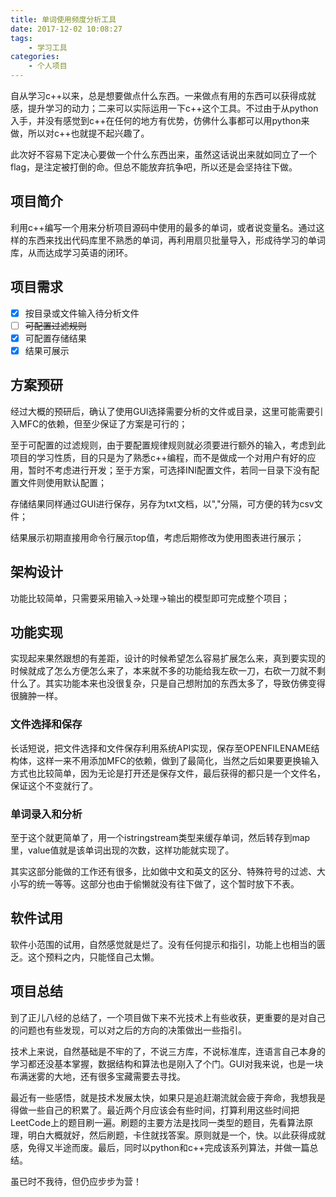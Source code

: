 ```yaml
---
title: 单词使用频度分析工具
date: 2017-12-02 10:08:27
tags:
	- 学习工具
categories:
	- 个人项目
---
```


自从学习c++以来，总是想要做点什么东西。一来做点有用的东西可以获得成就感，提升学习的动力；二来可以实际运用一下c++这个工具。不过由于从python入手，并没有感觉到c++在任何的地方有优势，仿佛什么事都可以用python来做，所以对c++也就提不起兴趣了。

此次好不容易下定决心要做一个什么东西出来，虽然这话说出来就如同立了一个flag，是注定被打倒的命。但总不能放弃抗争吧，所以还是会坚持往下做。

## 项目简介
利用c++编写一个用来分析项目源码中使用的最多的单词，或者说变量名。通过这样的东西来找出代码库里不熟悉的单词，再利用扇贝批量导入，形成待学习的单词库，从而达成学习英语的闭环。

## 项目需求
- [x] 按目录或文件输入待分析文件
- [ ] ~~可配置过滤规则~~
- [x] 可配置存储结果
- [x] 结果可展示

## 方案预研
经过大概的预研后，确认了使用GUI选择需要分析的文件或目录，这里可能需要引入MFC的依赖，但至少保证了方案是可行的；

至于可配置的过滤规则，由于要配置规律规则就必须要进行额外的输入，考虑到此项目的学习性质，目的只是为了熟悉c++编程，而不是做成一个对用户有好的应用，暂时不考虑进行开发；至于方案，可选择INI配置文件，若同一目录下没有配置文件则使用默认配置；

存储结果同样通过GUI进行保存，另存为txt文档，以","分隔，可方便的转为csv文件；

结果展示初期直接用命令行展示top值，考虑后期修改为使用图表进行展示；

## 架构设计
功能比较简单，只需要采用输入->处理->输出的模型即可完成整个项目；

## 功能实现
实现起来果然跟想的有差距，设计的时候希望怎么容易扩展怎么来，真到要实现的时候就成了怎么方便怎么来了，本来就不多的功能给我左砍一刀，右砍一刀就不剩什么了。其实功能本来也没很复杂，只是自己想附加的东西太多了，导致仿佛变得很臃肿一样。

### 文件选择和保存
长话短说，把文件选择和文件保存利用系统API实现，保存至OPENFILENAME结构体，这样一来不用添加MFC的依赖，做到了最简化，当然之后如果要更换输入方式也比较简单，因为无论是打开还是保存文件，最后获得的都只是一个文件名，保证这个不变就行了。

### 单词录入和分析
至于这个就更简单了，用一个istringstream类型来缓存单词，然后转存到map里，value值就是该单词出现的次数，这样功能就实现了。

其实这部分能做的工作还有很多，比如做中文和英文的区分、特殊符号的过滤、大小写的统一等等。这部分也由于偷懒就没有往下做了，这个暂时放下不表。

## 软件试用
软件小范围的试用，自然感觉就是烂了。没有任何提示和指引，功能上也相当的匮乏。这个预料之内，只能怪自己太懒。

## 项目总结
到了正儿八经的总结了，一个项目做下来不光技术上有些收获，更重要的是对自己的问题也有些发现，可以对之后的方向的决策做出一些指引。

技术上来说，自然基础是不牢的了，不说三方库，不说标准库，连语言自己本身的学习都还没基本掌握，数据结构和算法也是刚入了个门。GUI对我来说，也是一块布满迷雾的大地，还有很多宝藏需要去寻找。

最近有一些感悟，就是技术发展太快，如果只是追赶潮流就会疲于奔命，我想我是得做一些自己的积累了。最近两个月应该会有些时间，打算利用这些时间把LeetCode上的题目刷一遍。刷题的主要方法是找同一类型的题目，先看算法原理，明白大概就好，然后刷题，卡住就找答案。原则就是一个，快。以此获得成就感，免得又半途而废。最后，同时以python和c++完成该系列算法，并做一篇总结。

虽已时不我待，但仍应步步为营！


